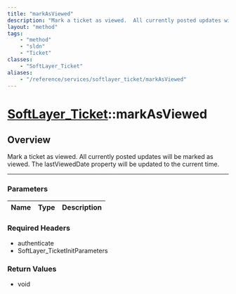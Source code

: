 ```yaml
---
title: "markAsViewed"
description: "Mark a ticket as viewed.  All currently posted updates will be marked as viewed. The lastViewedDate property will be upd... "
layout: "method"
tags:
    - "method"
    - "sldn"
    - "Ticket"
classes:
    - "SoftLayer_Ticket"
aliases:
    - "/reference/services/softlayer_ticket/markAsViewed"
---
```

# [SoftLayer_Ticket](/reference/services/SoftLayer_Ticket)::markAsViewed




## Overview 
Mark a ticket as viewed.  All currently posted updates will be marked as viewed. The lastViewedDate property will be updated to the current time. 

-----

### Parameters 
|Name | Type | Description |
| --- | --- | --- |


### Required Headers
* authenticate
* SoftLayer_TicketInitParameters


### Return Values
* void




